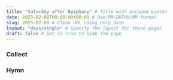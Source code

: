 ```yaml
---
title: "Saturday after Epiphany" # Title with escaped quotes
date: 2025-02-08T00:00:00+00:00 # Use-MM-DDTHH:MM format
slug: 2025-02-08 # Clean URL using only date
layout: "days/single" # Specify the layout for these pages
draft: false # Set to true to hide the page
---
```


### Collect


### Hymn